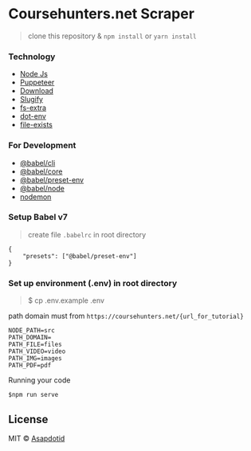 # Coursehunters.net Scraper

> clone this repository & `npm install` or `yarn install`


### Technology

- [Node Js](https://nodejs.org/)
- [Puppeteer](https://github.com/GoogleChrome/puppeteer)
- [Download](https://github.com/kevva/download)
- [Slugify](https://github.com/simov/slugify)
- [fs-extra](https://npm.taobao.org/package/fs-extra)
- [dot-env](https://github.com/motdotla/dotenv)
- [file-exists](https://www.npmjs.com/package/file-exists)

### For Development
- [@babel/cli](https://babeljs.io/docs/en/babel-cli)
- [@babel/core](https://babeljs.io/docs/en/babel-core)
- [@babel/preset-env](https://babeljs.io/docs/en/babel-preset-env)
- [@babel/node](https://babeljs.io/docs/en/babel-node)
- [nodemon](https://nodemon.io/)


### Setup Babel v7
> create file `.babelrc` in root directory

```
{ 
	"presets": ["@babel/preset-env"]
}
```


### Set up environment (.env) in root directory 
> $ cp .env.example .env


path domain must from `https://coursehunters.net/{url_for_tutorial}`

```
NODE_PATH=src
PATH_DOMAIN=
PATH_FILE=files
PATH_VIDEO=video
PATH_IMG=images
PATH_PDF=pdf
```

Running your code
```
$npm run serve
```

## License

MIT © [Asapdotid](https://github.com/asapdotid)
